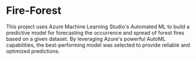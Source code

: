 # Fire-Forest
This project uses Azure Machine Learning Studio's Automated ML to build a predictive model for forecasting the occurrence and spread of forest fires based on a given dataset. By leveraging Azure's powerful AutoML capabilities, the best-performing model was selected to provide reliable and optimized predictions.
